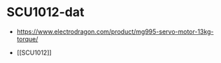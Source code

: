 
# SCU1012-dat


- https://www.electrodragon.com/product/mg995-servo-motor-13kg-torque/

- [[SCU1012]]